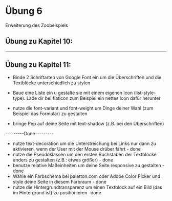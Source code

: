 # Übung 6

Erweiterung des Zoobeispiels

## Übung zu Kapitel 10:



***
## Übung zu Kapitel 11:

- Binde 2 Schriftarten von Google Font ein um die Überschriften und die Textblöcke unterschiedlich zu stylen
- Baue eine Liste ein u gestalte sie mit einem eigenen Icon (list-style-type). Lade dir bei flaticon zum Beispiel ein nettes Icon dafür herunter 


- nutze die font-variant und font-weight um Dinge deiner Wahl (zum Beispiel das Formular) zu gestalten
- bringe Pep auf deine Seite mit text-shadow (z.B. bei den Überschriften)

---------Done---------

- nutze text-decoration um die Unterstreichung bei Links nur dann zu aktivieren, wenn der User mit der Mouse drüber fährt - done
- nutze die Pseudoklassen um den ersten Buchstaben der Textblöcke anders zu gestalten (z.B.: etwas größer) - done
- benutze relative Maßeinheiten um deine Seite responsive zu gestalten - done
- Wähle ein Farbschema bei paletton.com oder Adobe Color Picker und style deine Seite in diesem Farbraum - done
- nutze die Hintergrundtransparenz um einen Textblock auf ein Bild (das im Hintergrund ist) zu positionieren -done 